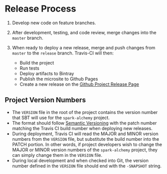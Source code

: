 # Release Process

1. Develop new code on feature branches.

1. After development, testing, and code review, merge changes into the `master` branch.

1. When ready to deploy a new release, merge and push changes from `master` to the `release` branch. Travis-CI will then:

    * Build the project
    * Run tests
    * Deploy artifacts to Bintray
    * Publish the microsite to Github Pages
    * Create a new release on the [Github Project Release Page](https://github.com/swoop-inc/spark-alchemy/releases)

## Project Version Numbers

* The `VERSION` file in the root of the project contains the version number that SBT will use for the `spark-alchemy` project.
* The format should follow [Semantic Versioning](https://semver.org/) with the patch number matching the Travis CI build number when deploying new releases.
* During deployment, Travis CI will read the MAJOR and MINOR version numbers from the `VERSION` file, but substitute the build number into the PATCH portion. In other words, if project developers wish to change the MAJOR or MINOR version numbers of the `spark-alchemy` project, they can simply change them in the `VERSION` file.
* During local development and when checked into Git, the version number defined in the `VERSION` file should end with the `-SNAPSHOT` string.
